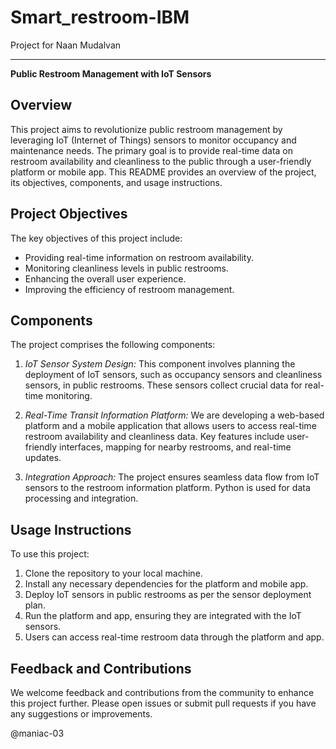 # Smart_restroom-IBM
Project for Naan Mudalvan

---

**Public Restroom Management with IoT Sensors**

## Overview

This project aims to revolutionize public restroom management by leveraging IoT (Internet of Things) sensors to monitor occupancy and maintenance needs. The primary goal is to provide real-time data on restroom availability and cleanliness to the public through a user-friendly platform or mobile app. This README provides an overview of the project, its objectives, components, and usage instructions.

## Project Objectives

The key objectives of this project include:

- Providing real-time information on restroom availability.
- Monitoring cleanliness levels in public restrooms.
- Enhancing the overall user experience.
- Improving the efficiency of restroom management.

## Components

The project comprises the following components:

1. *IoT Sensor System Design:* This component involves planning the deployment of IoT sensors, such as occupancy sensors and cleanliness sensors, in public restrooms. These sensors collect crucial data for real-time monitoring.

2. *Real-Time Transit Information Platform:* We are developing a web-based platform and a mobile application that allows users to access real-time restroom availability and cleanliness data. Key features include user-friendly interfaces, mapping for nearby restrooms, and real-time updates.

3. *Integration Approach:* The project ensures seamless data flow from IoT sensors to the restroom information platform. Python is used for data processing and integration.

## Usage Instructions

To use this project:

1. Clone the repository to your local machine.
2. Install any necessary dependencies for the platform and mobile app.
3. Deploy IoT sensors in public restrooms as per the sensor deployment plan.
4. Run the platform and app, ensuring they are integrated with the IoT sensors.
5. Users can access real-time restroom data through the platform and app.

## Feedback and Contributions

We welcome feedback and contributions from the community to enhance this project further. Please open issues or submit pull requests if you have any suggestions or improvements.

@maniac-03
